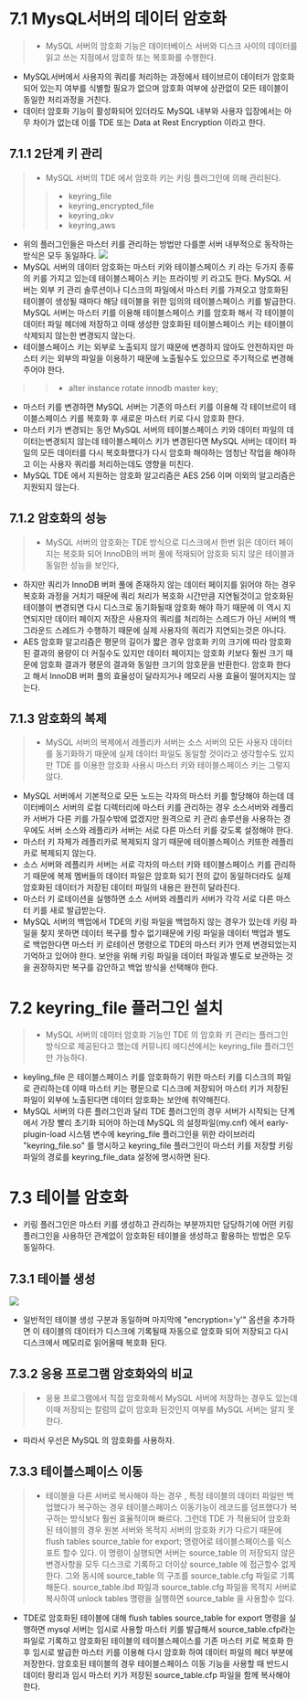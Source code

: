 # 7.1 MysQL서버의 데이터 암호화
>- MySQL 서버의 암호화 기능은 데이터베이스 서버와 디스크 사이의 데이터를 읽고 쓰는 지점에서 암호하 또는 복호화를 수행한다.
- MySQL서버에서 사용자의 쿼리를 처리하는 과정에서 테이브르이 데이터가 암호화되어 있는지 여부를 식별할 필요가 없으며 암호화 여부에 상관없이 모든 테이블이 동일한 처리과정을 거친다.
- 데이터 암호화 기능이 활성화되어 있더라도 MySQL 내부와 사용자 입장에서는 아무 차이가 없는데 이를 TDE 또는 Data at Rest Encryption 이라고 한다.

## 7.1.1 2단계 키 관리
>- MySQL 서버의 TDE 에서 암호하 키는 키링 플러그인에 의해 관리된다.
>>- keyring_file
>>- keyring_encrypted_file
>>- keyring_okv
>>- keyring_aws
- 위의 플러그인들은 마스터 키를 관리하는 방법만 다를뿐 서버 내부적으로 동작하는 방식은 모두 동일하다.
![](https://velog.velcdn.com/images/cmong0516/post/5554ee4f-9ddc-473f-975b-5589f46f59a9/image.png)
- MySQL 서버의 데이터 암호화는 마스터 키와 테이블스페이스 키 라는 두가지 종류의 키를 가지고 있는데 테이블스페이스 키는 프라이빗 키 라고도 한다.
MySQL 서버는 외부 키 관리 솔루션이나 디스크의 파일에서 마스터 키를 가져오고 암호화된 테이블이 생성될 때마다 해당 테이블을 위한 임의의 테이블스페이스 키를 발급한다.
MySQL 서버는 마스터 키를 이용해 테이블스페이스 키를 암호화 해서 각 테이블이 데이터 파일 헤더에 저장하고 이때 생성한 암호화된 테이블스페이스 키는 테이블이 삭제되지 않는한 변경되지 않는다.
- 테이블스페이스 키는 외부로 노출되지 않기 때문에 변경하지 않아도 안전하지만 마스터 키는 외부의 파일을 이용하기 때문에 노출될수도 있으므로 주기적으로 변경해주어야 한다.
>>- alter instance rotate innodb master key;
- 마스터 키를 변경하면 MySQL 서버는 기존의 마스터 키를 이용해 각 테이브르이 테이블스페이스 키를 복호화 후 새로운 마스터 키로 다시 암호화 한다.
- 마스터 키가 변경되는 동안 MySQL 서버의 테이블스페이스 키와 데이터 파일의 데이터는변경되지 않는데 테이블스페이스 키가 변경된다면 MySQL 서버는 데이터 파일의 모든 데이터를 다시 복호화했다가 다시 암호화 해야하는 엄청난 작업을 해야하고 이는 사용자 쿼리를 처리하는데도 영향을 미친다.
- MySQL TDE 에서 지원하는 암호화 알고리즘은 AES 256 이며 이외의 알고리즘은 지원되지 않는다.

## 7.1.2 암호화의 성능
>- MySQL 서버의 암호화는 TDE 방식으로 디스크에서 한번 읽은 데이터 페이지는 복호화 되어 InnoDB의 버퍼 풀에 적재되어 암호화 되지 않은 테이블과 동일한 성능을 보인다,
- 하지만 쿼리가 InnoDB 버퍼 풀에 존재하지 않는 데이터 페이지를 읽어야 하는 경우 복호화 과정을 거치기 때문에 쿼리 처리가 복호화 시간만큼 지연될것이고 암호화된 테이블이 변경되면 다시 디스크로 동기화될때 암호화 해야 하기 때문에 이 역시 지연되지만 데이터 페이지 저장은 사용자의 쿼리를 처리하는 스레드가 아닌 서버의 백그라운드 스레드가 수행하기 때문에 실제 사용자의 쿼리가 지연되는것은 아니다.
- AES 암호화 알고리즘은 평문의 길이가 짧은 경우 암호화 키의 크기에 따라 암호화된 결과의 용량이 더 커질수도 있지만 데이터 페이지는 암호화 키보다 훨씬 크기 때문에 암호화 결과가 평문의 결과와 동일한 크기의 암호문을 반환한다.
암호화 한다고 해서 InnoDB 버퍼 풀의 효율성이 달라지거나 메모리 사용 효율이 떨어지지는 않는다.

## 7.1.3 암호화의 복제
>- MySQL 서버의 복제에서 레플리카 서버는 소스 서버의 모든 사용자 데이터를 동기화하기 때문에 실제 데이터 파일도 동일할 것이라고 생각할수도 있지만 TDE 를 이용한 암호화 사용시 마스터 키와 테이블스페이스 키는 그렇지 않다.
- MySQL 서버에서 기본적으로 모든 노드는 각자의 마스터 키를 할당해야 하는데 데이터베이스 서버의 로컬 디렉터리에 마스터 키를 관리하는 경우 소스서버와 레플리카 서버가 다른 키를 가질수밖에 없겠지만 원격으로 키 관리 솔루션을 사용하는 경우에도 서버 소스와 레플리카 서버는 서로 다른 마스터 키를 갖도록 설정해야 한다.
- 마스터 키 자체가 레플리카로 복제되지 않기 때문에 테이블스페이스 키또한 레플리카로 복제되지 않는다.
- 소스 서버와 레플리카 서버는 서로 각자의 마스터 키와 테이블스페이스 키를 관리하기 때문에 복제 멤버들의 데이터 파일은 암호화 되기 전의 값이 동일하더라도 실제 암호화된 데이터가 저장된 데이터 파일의 내용은 완전히 달라진다.
- 마스터 키 로테이션을 실행하면 소스 서버와 레플리카 서버가 각각 서로 다른 마스터 키를 새로 발급받는다.
- MySQL 서버의 백업에서 TDE의 키링 파일을 백업하지 않는 경우가 있는데 키링 파일을 찾지 못하면 데이터 복구를 할수 없기때문에 키링 파일을 데이터 백업과 별도로 백업한다면 마스터 키 로테이션 명령으로 TDE의 마스터 키가 언제 변경되었는지 기억하고 있어야 한다.
보안을 위해 키링 파일을 데이터 파일과 별도로 보관하는 것을 권장하지만 복구를 감안하고 백업 방식을 선택해야 한다.

# 7.2 keyring_file 플러그인 설치
>- MySQL 서버의 데이터 암호화 기능인 TDE 의 암호화 키 관리는 플러그인 방식으로 제공된다고 했는데 커뮤니티 에디션에서는 keyring_file 플러그인만 가능하다.
- keyling_file 은 테이블스페이스 키를 암호화하기 위한 마스터 키를 디스크의 파일로 관리하는데 이때 마스터 키는 평문으로 디스크에 저장되어 마스터 키가 저장된 파일이 외부에 노출된다면 데이터 암호화는 보안에 취약해진다.
- MySQL 서버의 다른 플러그인과 달리 TDE 플러그인의 경우 서버가 시작되는 단계에서 가장 빨리 초기화 되어야 하는데 MySQL 의 설정파일(my.cnf) 에서 early-plugin-load 시스템 변수에 keyring_file 플러그인을 위한 라이브러리 "keyring_file.so" 를 명시하고 keyring_file 플러그인이 마스터 키를 저장할 키링 파일의 경로를 keyring_file_data 설정에 명시하면 된다.

# 7.3 테이블 암호화
- 키링 플러그인은 마스터 키를 생성하고 관리하는 부분까지만 담당하기에 어떤 키링 플러그인을 사용하던 관계없이 암호화된 테이블을 생성하고 활용하는 방법은 모두 동일하다.

## 7.3.1 테이블 생성

![](https://velog.velcdn.com/images/cmong0516/post/0fdd1a5a-8019-4398-8040-e660141252cb/image.png)

- 일반적인 테이블 생성 구분과 동일하며 마지막에 "encryption='y'" 옵션을 추가하면 이 테이블의 데이터가 디스크에 기록될때 자동으로 암호화 되어 저장되고 다시 디스크에서 메모리로 읽어올때 복호화 된다.

## 7.3.2 응용 프로그램 암호화와의 비교
>- 응용 프로그램에서 직접 암호화해서 MySQL 서버에 저장하는 경우도 있는데 이때 저장되는 칼럼의 값이 암호화 된것인지 여부를 MySQL 서버는 알지 못한다.
- 따라서 우선은 MySQL 의 암호화를 사용하자.

## 7.3.3 테이블스페이스 이동
>- 테이블을 다른 서버로 복사해야 하는 경우 , 특정 테이블의 데이터 파일만 백업했다가 복구하는 경우 테이블스페이스 이동기능이 레코드를 덤프했다가 복구하는 방식보다 훨씬 효율적이며 빠르다.
그런데 TDE 가 적용되어 암호화된 테이블의 경우 원본 서버와 목적지 서버의 암호화 키가 다르기 때문에 flush tables source_table for export; 명령어로 테이블스페이스를 익스포트 할수 있다.
이 명령이 실행되면 서버는 source_table 의 저장되지 않은 변경사항을 모두 디스크로 기록하고 더이상 source_table 에 접근할수 없게 한다.
그와 동시에 source_table 의 구조를 source_table.cfg 파일로 기록해둔다.
source_table.ibd 파일과 source_table.cfg 파일을 목적지 서버로 복사하여 unlock tables 명령을 실행하면 source_table 을 사용할수 있다.
- TDE로 암호화된 테이블에 대해 flush tables source_table for export 명령을 실행하면 mysql 서버는 임시로 사용할 마스터 키를 발급해서 source_table.cfp라는 파일로 기록하고 암호화된 테이블의 테이블스페이스를 기존 마스터 키로 복호화 한후 임시로 발급한 마스터 키를 이용해 다시 암호화 하여 데이터 파일의 헤더 부분에 저장한다.
암호호된 테이블의 경우 테이블스페이스 이동 기능을 사용할 때 반드시 데이터 팡리과 임시 마스터 키가 저장된 source_table.cfp 파일을 함께 복사해야 한다.
